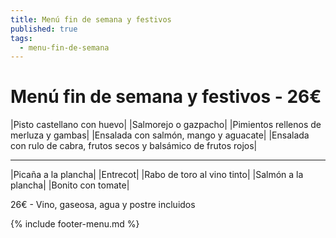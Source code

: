 ```yaml
---
title: Menú fin de semana y festivos
published: true
tags:
  - menu-fin-de-semana
---
```



# Menú fin de semana y festivos - 26€

|Pisto castellano con huevo|
|Salmorejo o gazpacho|
|Pimientos rellenos de merluza y gambas|
|Ensalada con salmón, mango y aguacate|
|Ensalada con rulo de cabra, frutos secos y balsámico de frutos rojos|

------

|Picaña a la plancha|
|Entrecot|
|Rabo de toro al vino tinto|
|Salmón a la plancha|
|Bonito con tomate|

<!-- |Cordero asado|eligiendo este segundo plato se añade 10€ al menú, en total 34€| -->

26€ - Vino, gaseosa, agua y postre incluidos

{% include footer-menu.md %}
